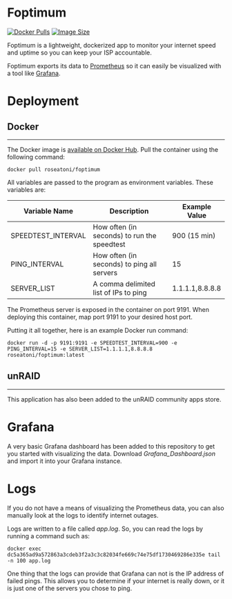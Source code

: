 # Foptimum

[![Docker Pulls](https://badgen.net/docker/pulls/roseatoni/foptimum?icon=docker&label=pulls)](https://hub.docker.com/r/roseatoni/foptimum)
[![Image Size](https://badgen.net/docker/size/roseatoni/foptimum?icon=docker&label=size)](https://hub.docker.com/r/roseatoni/foptimum)

Foptimum is a lightweight, dockerized app to monitor your internet speed and uptime so you can keep your ISP accountable.

Foptimum exports its data to [Prometheus](https://prometheus.io/docs/introduction/overview/) so it can easily be visualized with a tool like [Grafana](https://grafana.com/).

# Deployment

## Docker

---

The Docker image is [available on Docker Hub](https://hub.docker.com/r/roseatoni/foptimum). Pull the container using the following command:

```
docker pull roseatoni/foptimum
```

All variables are passed to the program as environment variables. These variables are:

| Variable Name      | Description                                 | Example Value   |
| ------------------ | ------------------------------------------- | --------------- |
| SPEEDTEST_INTERVAL | How often (in seconds) to run the speedtest | 900 (15 min)    |
| PING_INTERVAL      | How often (in seconds) to ping all servers  | 15              |
| SERVER_LIST        | A comma delimited list of IPs to ping       | 1.1.1.1,8.8.8.8 |

The Prometheus server is exposed in the container on port 9191. When deploying this container, map port 9191 to your desired host port.

Putting it all together, here is an example Docker run command:

```
docker run -d -p 9191:9191 -e SPEEDTEST_INTERVAL=900 -e PING_INTERVAL=15 -e SERVER_LIST=1.1.1.1,8.8.8.8 roseatoni/foptimum:latest
```

## unRAID

---

This application has also been added to the unRAID community apps store.

# Grafana

A very basic Grafana dashboard has been added to this repository to get you started with visualizing the data. Download _Grafana_Dashboard.json_ and import it into your Grafana instance.

# Logs

If you do not have a means of visualizing the Prometheus data, you can also manually look at the logs to identify internet outages.

Logs are written to a file called _app.log_. So, you can read the logs by running a command such as:

```
docker exec dc5a365ad9a572863a3cdeb3f2a3c3c82034fe669c74e75df1730469286e335e tail -n 100 app.log
```

One thing that the logs can provide that Grafana can not is the IP address of failed pings. This allows you to determine if your internet is really down, or it is just one of the servers you chose to ping.
